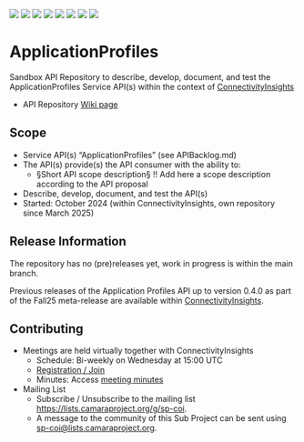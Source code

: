 <a href="https://github.com/camaraproject/ApplicationProfiles/commits/" title="Last Commit"><img src="https://img.shields.io/github/last-commit/camaraproject/ApplicationProfiles?style=plastic"></a>
<a href="https://github.com/camaraproject/ApplicationProfiles/issues" title="Open Issues"><img src="https://img.shields.io/github/issues/camaraproject/ApplicationProfiles?style=plastic"></a>
<a href="https://github.com/camaraproject/ApplicationProfiles/pulls" title="Open Pull Requests"><img src="https://img.shields.io/github/issues-pr/camaraproject/ApplicationProfiles?style=plastic"></a>
<a href="https://github.com/camaraproject/ApplicationProfiles/graphs/contributors" title="Contributors"><img src="https://img.shields.io/github/contributors/camaraproject/ApplicationProfiles?style=plastic"></a>
<a href="https://github.com/camaraproject/ApplicationProfiles" title="Repo Size"><img src="https://img.shields.io/github/repo-size/camaraproject/ApplicationProfiles?style=plastic"></a>
<a href="https://github.com/camaraproject/ApplicationProfiles/blob/main/LICENSE" title="License"><img src="https://img.shields.io/badge/License-Apache%202.0-green.svg?style=plastic"></a>
<a href="https://github.com/camaraproject/ApplicationProfiles/releases/latest" title="Latest Release"><img src="https://img.shields.io/github/release/camaraproject/ApplicationProfiles?style=plastic"></a>
<a href="https://github.com/camaraproject/Governance/blob/main/ProjectStructureAndRoles.md" title="Sandbox API Repository"><img src="https://img.shields.io/badge/Sandbox%20API%20Repository-yellow?style=plastic"></a>

# ApplicationProfiles

Sandbox API Repository to describe, develop, document, and test the ApplicationProfiles Service API(s) within the context of [ConnectivityInsights](https://lf-camaraproject.atlassian.net/wiki/spaces/CAM/pages/14561833/ConnectivityInsights)

* API Repository [Wiki page](https://lf-camaraproject.atlassian.net/wiki/x/mgGaBQ)

## Scope

* Service API(s) “ApplicationProfiles” (see APIBacklog.md) 
* The API(s) provide(s) the API consumer with the ability to:  
  * §Short API scope description§ !! Add here a scope description according to the API proposal
* Describe, develop, document, and test the API(s)
* Started: October 2024 (within ConnectivityInsights, own repository since March 2025)
<!-- * Incubating stage since: §incubation date$ --> 

## Release Information

The repository has no (pre)releases yet, work in progress is within the main branch.

Previous releases of the Application Profiles API up to version 0.4.0 as part of the Fall25 meta-release are available within [ConnectivityInsights](https://github.com/camaraproject/ConnectivityInsights/releases).

<!-- Optional: an explicit listing of the latest (pre-)release with additional information, e.g. links to the API definitions -->
<!-- In addition use/uncomment one or multiple the following alternative options when becoming applicable -->
<!-- Pre-releases of this sub project are available in https://github.com/camaraproject/ApplicationProfiles/releases -->
<!-- The latest public release is available here: https://github.com/camaraproject/ApplicationProfiles/releases/latest -->
<!-- For changes see [CHANGELOG.md](https://github.com/camaraproject/ApplicationProfiles/blob/main/CHANGELOG.md) -->

## Contributing
* Meetings are held virtually together with ConnectivityInsights
    * Schedule: Bi-weekly on Wednesday at 15:00 UTC
    * [Registration / Join](https://zoom-lfx.platform.linuxfoundation.org/meeting/92345695827?password=35dff2b2-058d-44de-bd7e-67d08c9e9f9d)
    * Minutes: Access [meeting minutes](https://lf-camaraproject.atlassian.net/wiki/x/vzve)
* Mailing List
    <!-- Note: the $mailinglistname$ is either already existing (for API Repositories within a Sub Projects) or will be created by the CAMARA Admin Team. -->
    * Subscribe / Unsubscribe to the mailing list <https://lists.camaraproject.org/g/sp-coi>.
    * A message to the community of this Sub Project can be sent using <sp-coi@lists.camaraproject.org>.
